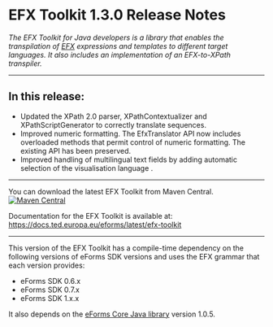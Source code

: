# EFX Toolkit 1.3.0 Release Notes

_The EFX Toolkit for Java developers is a library that enables the transpilation of [EFX](https://docs.ted.europa.eu/eforms/latest/efx) expressions and templates to different target languages. It also includes an implementation of an EFX-to-XPath transpiler._

---
## In this release:

- Updated the XPath 2.0 parser, XPathContextualizer and XPathScriptGenerator to correctly translate sequences. 
- Improved numeric formatting. The EfxTranslator API now includes overloaded methods that permit control of numeric formatting. The existing API has been preserved.
- Improved handling of multilingual text fields by adding automatic selection of the visualisation language .  
---

You can download the latest EFX Toolkit from Maven Central.  
[![Maven Central](https://img.shields.io/maven-central/v/eu.europa.ted.eforms/efx-toolkit-java?label=Download%20&style=flat-square)](https://search.maven.org/search?q=g:%22eu.europa.ted.eforms%22%20AND%20a:%22efx-toolkit-java%22)

Documentation for the EFX Toolkit is available at: https://docs.ted.europa.eu/eforms/latest/efx-toolkit

---

This version of the EFX Toolkit has a compile-time dependency on the following versions of eForms SDK versions and uses the EFX grammar that each version provides:
- eForms SDK 0.6.x
- eForms SDK 0.7.x
- eForms SDK 1.x.x

It also depends on the [eForms Core Java library](https://github.com/OP-TED/eforms-core-java) version 1.0.5.
